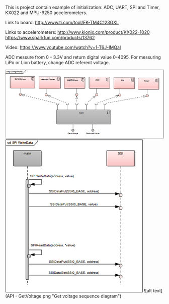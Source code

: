 This is project contain example of initialization: ADC, UART, SPI and Timer, KX022 and MPU-9250 accelerometers.

Link to board: 
http://www.ti.com/tool/EK-TM4C123GXL

Links to accelerometers: 
http://www.kionix.com/product/KX022-1020
https://www.sparkfun.com/products/13762


Video: 
https://www.youtube.com/watch?v=1-T6J-lMQaI


ADC messure from 0 - 3.3V and return digital value 0-4095. For messuring LiPo or Lion battery, change ADC referent voltage. 


![alt text](Components.png "Components diagram")
![alt text](SPIReadWriteData.png "SPI Read and Write sequence diagram")
![alt text](API - GetVoltage.png "Get voltage sequence diagram")
